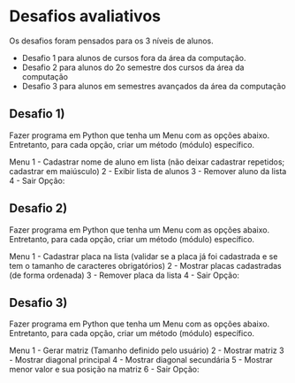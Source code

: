 # Desafios avaliativos
Os desafios foram pensados para os 3 níveis de alunos. 

- Desafio 1 para alunos de cursos fora da área da computação.
- Desafio 2 para alunos do 2o semestre dos cursos da área da computação
- Desafio 3 para alunos em semestres avançados da área da computação

## Desafio 1)
Fazer programa em Python que tenha um Menu com as opções abaixo. Entretanto, para cada opção, criar um método (módulo) específico.

Menu
1 - Cadastrar nome de aluno em lista (não deixar cadastrar repetidos; cadastrar em maiúsculo)
2 - Exibir lista de alunos
3 - Remover aluno da lista
4 - Sair
Opção:

## Desafio 2)
Fazer programa em Python que tenha um Menu com as opções abaixo. Entretanto, para cada opção, criar um método (módulo) específico.

Menu
1 - Cadastrar placa na lista (validar se a placa já foi cadastrada e se tem o tamanho de caracteres obrigatórios)
2 - Mostrar placas cadastradas (de forma ordenada)
3 - Remover placa da lista
4 - Sair
Opção: 

## Desafio 3)
Fazer programa em Python que tenha um Menu com as opções abaixo. Entretanto, para cada opção, criar um método (módulo) específico.

Menu
1 - Gerar matriz (Tamanho definido pelo usuário)
2 - Mostrar matriz
3 - Mostrar diagonal principal
4 - Mostrar diagonal secundária
5 - Mostrar menor valor e sua posição na matriz
6 - Sair
Opção: 
